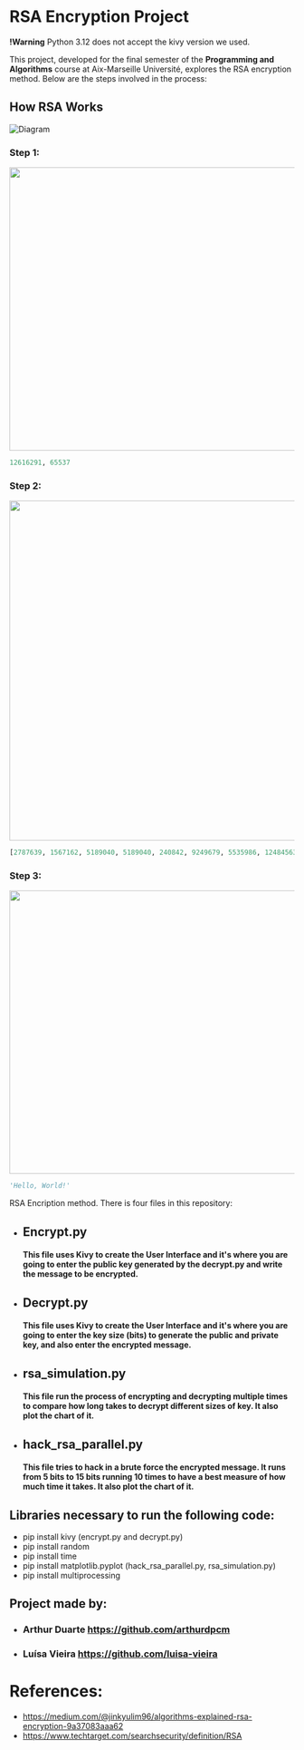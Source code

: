 # RSA Encryption Project

**!Warning** Python 3.12 does not accept the kivy version we used.

This project, developed for the final semester of the **Programming and Algorithms** course at Aix-Marseille Université, explores the RSA encryption method. Below are the steps involved in the process:

## How RSA Works
![Diagram](https://github.com/arthurdpcm/RSA_Encription/assets/61255233/4780f5bd-6eb8-44f3-b212-826a6eb03d61)


### Step 1:
<img src="https://github.com/arthurdpcm/RSA_Encription/assets/61255233/7dd104d2-ca02-4ba7-bc96-068e066f5c32" width="800" height="500" />

```python
12616291, 65537
```

### Step 2:
<img src="https://github.com/arthurdpcm/RSA_Encription/assets/61255233/8052aeef-ac92-477e-a58a-303cb6509470" width="800" height="600" />

```python
[2787639, 1567162, 5189040, 5189040, 240842, 9249679, 5535986, 12484563, 240842, 924404, 5189040, 12469187, 4833007]
```

### Step 3:
<img src="https://github.com/arthurdpcm/RSA_Encription/assets/61255233/95eefed8-89bf-440e-bb39-4c346b8094d6" width="800" height="500" />

```python
'Hello, World!'
```


RSA Encription method. There is four files in this repository:
- ## Encrypt.py
  #### This file uses Kivy to create the User Interface and it's where you are going to enter the public key generated by the decrypt.py and write the message to be encrypted.
- ## Decrypt.py
  #### This file uses Kivy to create the User Interface and it's where you are going to enter the key size (bits) to generate the public and private key, and also enter the encrypted message. 
- ## rsa_simulation.py
  #### This file run the process of encrypting and decrypting multiple times to compare how long takes to decrypt different sizes of key. It also plot the chart of it.
- ## hack_rsa_parallel.py
  #### This file tries to hack in a brute force the encrypted message. It runs from 5 bits to 15 bits running 10 times to have a best measure of how much time it takes. It also plot the chart of it. 

## Libraries necessary to run the following code:
- pip install kivy (encrypt.py and decrypt.py)
- pip install random
- pip install time
- pip install matplotlib.pyplot (hack_rsa_parallel.py, rsa_simulation.py)
- pip install multiprocessing


## Project made by:
- ### Arthur Duarte https://github.com/arthurdpcm
- ### Luísa Vieira https://github.com/luisa-vieira



# References:
- https://medium.com/@jinkyulim96/algorithms-explained-rsa-encryption-9a37083aaa62
- https://www.techtarget.com/searchsecurity/definition/RSA
